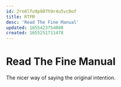 ```yaml
---
id: 2rn6lfu9p907h9r4u5vc0of
title: RTFM
desc: 'Read The Fine Manual'
updated: 1655423754088
created: 1655251711478
---
```


# Read The Fine Manual

The nicer way of saying the original intention.
